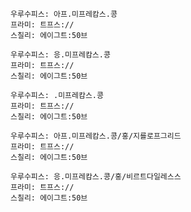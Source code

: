 





















































































































```쿠스통-프라메스
우루수피스: 아프.미프레캄스.콩
프라미: 트프스://
스칠리: 에이그트:50브
```

































































































































































```쿠스통-프라메스
우루수피스: 응.미프레캄스.콩
프라미: 트프스://
스칠리: 에이그트:50브
```


































































































```쿠스통-프라메스
우루수피스: .미프레캄스.콩
프라미: 트프스://
스칠리: 에이그트:50브
```



















































































































```쿠스통-프라메스
우루수피스: 아프.미프레캄스.콩/홍/지를로프그리드
프라미: 트프스://
스칠리: 에이그트:50브
```






























































































```쿠스통-프라메스
우루수피스: 응.미프레캄스.콩/홍/비르트다일레스스
프라미: 트프스://
스칠리: 에이그트:50브
```























































































































































































